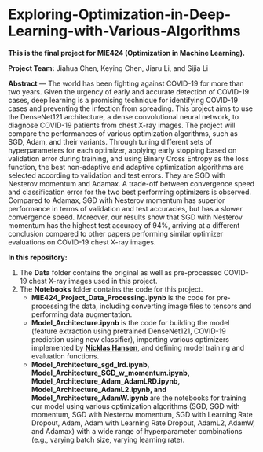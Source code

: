 # Exploring-Optimization-in-Deep-Learning-with-Various-Algorithms

**This is the final project for MIE424 (Optimization in Machine Learning).**


**Project Team:** Jiahua Chen, Keying Chen, Jiaru Li, and Sijia Li


**Abstract** — The world has been fighting against COVID-19 for more than two years. Given the urgency of early and accurate detection of COVID-19 cases, deep learning is a promising technique for identifying COVID-19 cases and preventing the infection from spreading. This project aims to use the DenseNet121 architecture, a dense convolutional neural network, to diagnose COVID-19 patients from chest X-ray images. The project will compare the performances of various optimization algorithms, such as SGD, Adam, and their variants. Through tuning different sets of hyperparameters for each optimizer, applying early stopping based on validation error during training, and using Binary Cross Entropy as the loss function, the best non-adaptive and adaptive optimization algorithms are selected according to validation and test errors. They are SGD with Nesterov momentum and Adamax. A trade-off between convergence speed and classification error for the two best performing optimizers is observed. Compared to Adamax, SGD with Nesterov momentum has superior performance in terms of validation and test accuracies, but has a slower convergence speed. Moreover, our results show that SGD with Nesterov momentum has the highest test accuracy of 94%, arriving at a different conclusion compared to other papers performing similar optimizer evaluations on COVID-19 chest X-ray images.


**In this repository:**
1. The **Data** folder contains the original as well as pre-processed COVID-19 chest X-ray images used in this project.
2. The **Notebooks** folder contains the code for this project. 
    * **MIE424_Project_Data_Processing.ipynb** is the code for pre-processing the data, including converting image files to tensors and performing data augmentation. 
    * **Model_Architecture.ipynb** is the code for building the model (feature extraction using pretrained DenseNet121, COVID-19 prediction using new classifier), importing various optimizers implemented by [**Nicklas Hansen**](https://github.com/nicklashansen/neural-net-optimization), and defining model training and evaluation functions.
    * **Model_Architecture_sgd_lrd.ipynb, Model_Architecture_SGD_w_momentum.ipynb, Model_Architecture_Adam_AdamLRD.ipynb, Model_Architecture_AdamL2.ipynb, and Model_Architecture_AdamW.ipynb** are the notebooks for training our model using various optimization algorithms (SGD, SGD with momentum, SGD with Nesterov momentum, SGD with Learning Rate Dropout, Adam, Adam with Learning Rate Dropout, AdamL2, AdamW, and Adamax) with a wide range of hyperparameter combinations (e.g., varying batch size, varying learning rate). 
